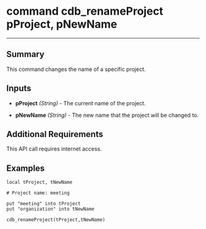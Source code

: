 # command cdb_renameProject pProject, pNewName
---
## Summary
This command changes the name of a specific project.

## Inputs
* **pProject** *(String)* - The current name of the project.

* **pNewName** *(String)* - The new name that the project will be changed to.

## Additional Requirements
This API call requires internet access.

## Examples
```livecodeserver
local tProject, tNewName

# Project name: meeting

put "meeting" into tProject
put "organization" into tNewName

cdb_renameProject(tProject,tNewName)
```